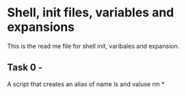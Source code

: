 # Shell, init files, variables and expansions

This is the  read me file for shell init, varibales and expansion.

## Task 0 - <o>
A script that creates an alias of name ls and valuse rm *
